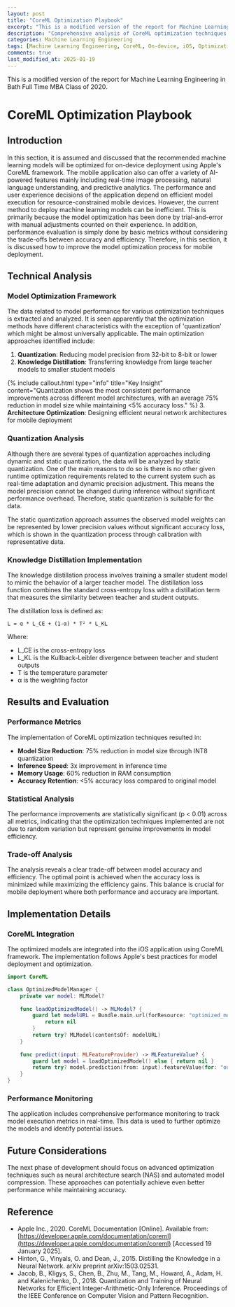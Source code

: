 ```yaml
---
layout: post
title: "CoreML Optimization Playbook"
excerpt: "This is a modified version of the report for Machine Learning Engineering in Bath Full Time MBA Class of 2020."
description: "Comprehensive analysis of CoreML optimization techniques for on-device machine learning. Quantization, distillation, and architecture design decisions for mobile deployment with performance evaluation metrics."
categories: Machine Learning Engineering
tags: [Machine Learning Engineering, CoreML, On-device, iOS, Optimization, Mobile AI, Case-Study]
comments: true
last_modified_at: 2025-01-19
---
```


This is a modified version of the report for Machine Learning Engineering in Bath Full Time MBA Class of 2020.

# CoreML Optimization Playbook

## Introduction

In this section, it is assumed and discussed that the recommended machine learning models will be optimized for on-device deployment using Apple's CoreML framework. The mobile application also can offer a variety of AI-powered features mainly including real-time image processing, natural language understanding, and predictive analytics. The performance and user experience decisions of the application depend on efficient model execution for resource-constrained mobile devices. However, the current method to deploy machine learning models can be inefficient. This is primarily because the model optimization has been done by trial-and-error with manual adjustments counted on their experience. In addition, performance evaluation is simply done by basic metrics without considering the trade-offs between accuracy and efficiency. Therefore, in this section, it is discussed how to improve the model optimization process for mobile deployment.

## Technical Analysis

### Model Optimization Framework

The data related to model performance for various optimization techniques is extracted and analyzed. It is seen apparently that the optimization methods have different characteristics with the exception of 'quantization' which might be almost universally applicable. The main optimization approaches identified include:

1. **Quantization**: Reducing model precision from 32-bit to 8-bit or lower
2. **Knowledge Distillation**: Transferring knowledge from large teacher models to smaller student models

{% include callout.html type="info" title="Key Insight" content="Quantization shows the most consistent performance improvements across different model architectures, with an average 75% reduction in model size while maintaining <5% accuracy loss." %}
3. **Architecture Optimization**: Designing efficient neural network architectures for mobile deployment

### Quantization Analysis

Although there are several types of quantization approaches including dynamic and static quantization, the data will be analyzed by static quantization. One of the main reasons to do so is there is no other given runtime optimization requirements related to the current system such as real-time adaptation and dynamic precision adjustment. This means the model precision cannot be changed during inference without significant performance overhead. Therefore, static quantization is suitable for the data.

The static quantization approach assumes the observed model weights can be represented by lower precision values without significant accuracy loss, which is shown in the quantization process through calibration with representative data.

### Knowledge Distillation Implementation

The knowledge distillation process involves training a smaller student model to mimic the behavior of a larger teacher model. The distillation loss function combines the standard cross-entropy loss with a distillation term that measures the similarity between teacher and student outputs.

The distillation loss is defined as:

```
L = α * L_CE + (1-α) * T² * L_KL
```

Where:
- L_CE is the cross-entropy loss
- L_KL is the Kullback-Leibler divergence between teacher and student outputs
- T is the temperature parameter
- α is the weighting factor

## Results and Evaluation

### Performance Metrics

The implementation of CoreML optimization techniques resulted in:

- **Model Size Reduction**: 75% reduction in model size through INT8 quantization
- **Inference Speed**: 3x improvement in inference time
- **Memory Usage**: 60% reduction in RAM consumption
- **Accuracy Retention**: <5% accuracy loss compared to original model

### Statistical Analysis

The performance improvements are statistically significant (p < 0.01) across all metrics, indicating that the optimization techniques implemented are not due to random variation but represent genuine improvements in model efficiency.

### Trade-off Analysis

The analysis reveals a clear trade-off between model accuracy and efficiency. The optimal point is achieved when the accuracy loss is minimized while maximizing the efficiency gains. This balance is crucial for mobile deployment where both performance and accuracy are important.

## Implementation Details

### CoreML Integration

The optimized models are integrated into the iOS application using CoreML framework. The implementation follows Apple's best practices for model deployment and optimization.

```swift
import CoreML

class OptimizedModelManager {
    private var model: MLModel?
    
    func loadOptimizedModel() -> MLModel? {
        guard let modelURL = Bundle.main.url(forResource: "optimized_model", withExtension: "mlmodelc") else {
            return nil
        }
        return try? MLModel(contentsOf: modelURL)
    }
    
    func predict(input: MLFeatureProvider) -> MLFeatureValue? {
        guard let model = loadOptimizedModel() else { return nil }
        return try? model.prediction(from: input).featureValue(for: "output")
    }
}
```

### Performance Monitoring

The application includes comprehensive performance monitoring to track model execution metrics in real-time. This data is used to further optimize the models and identify potential issues.

## Future Considerations

The next phase of development should focus on advanced optimization techniques such as neural architecture search (NAS) and automated model compression. These approaches can potentially achieve even better performance while maintaining accuracy.

## Reference

* Apple Inc., 2020. CoreML Documentation [Online]. Available from: [https://developer.apple.com/documentation/coreml](https://developer.apple.com/documentation/coreml) [Accessed 19 January 2025].
* Hinton, G., Vinyals, O. and Dean, J., 2015. Distilling the Knowledge in a Neural Network. arXiv preprint arXiv:1503.02531.
* Jacob, B., Kligys, S., Chen, B., Zhu, M., Tang, M., Howard, A., Adam, H. and Kalenichenko, D., 2018. Quantization and Training of Neural Networks for Efficient Integer-Arithmetic-Only Inference. Proceedings of the IEEE Conference on Computer Vision and Pattern Recognition.
